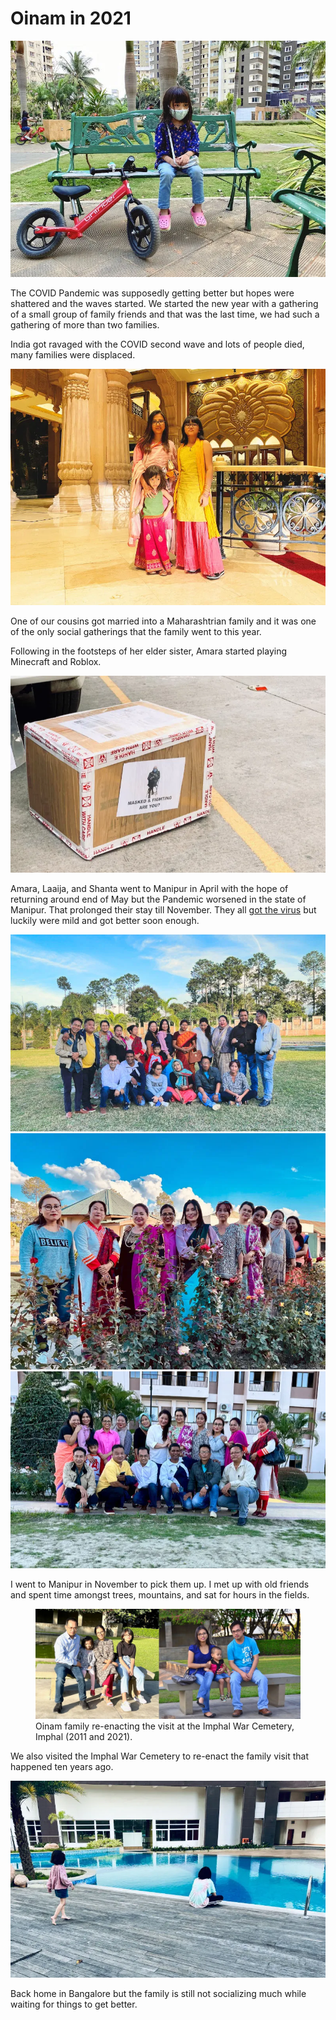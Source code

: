 # Oinam in 2021

![Amara in a Mask)](/static/img/2021/amara-masked.webp)

The COVID Pandemic was supposedly getting better but hopes were shattered and the waves started. We started the new year with a gathering of a small group of family friends and that was the last time, we had such a gathering of more than two families.

India got ravaged with the COVID second wave and lots of people died, many families were displaced.

![Amara, Laaija, and Shanta at the Leela Palace, Bangalore)](/static/img/2021/amara-laaija-shanta-at-leela-blr.webp)

One of our cousins got married into a Maharashtrian family and it was one of the only social gatherings that the family went to this year.

Following in the footsteps of her elder sister, Amara started playing Minecraft and Roblox.

![Travel Box)](/static/img/2021/travel-masked-are-you.webp)

Amara, Laaija, and Shanta went to Manipur in April with the hope of returning around end of May but the Pandemic worsened in the state of Manipur. That prolonged their stay till November. They all [got the virus](/2021/family-got-covid/) but luckily were mild and got better soon enough.

<div class="gallery content-large">
	<img alt="TTUS-93" src="/static/img/2021/ttus93-01-2021NOV11.webp">
	<img alt="TTUS-93" src="/static/img/2021/ttus93-02-2021NOV11.webp">
	<img alt="TTUS-93" src="/static/img/2021/ttus93-03-2021NOV11.webp">
</div>

I went to Manipur in November to pick them up. I met up with old friends and spent time amongst trees, mountains, and sat for hours in the fields.

<figure class="content-large">
  <img src="/static/img/2021/oinam-war-cemetery-imphal-2011-2021.webp" alt="Oinam family at the Imphal War Cemetery, Imphal" loading="lazy">
  <figcaption>
    Oinam family re-enacting the visit at the Imphal War Cemetery, Imphal (2011 and 2021).
  </figcaption>
</figure>

We also visited the Imphal War Cemetery to re-enact the family visit that happened ten years ago.

![Amara and Laaija by the Pool)](/static/img/2021/amara-laaija-poolside.webp)

Back home in Bangalore but the family is still not socializing much while waiting for things to get better.